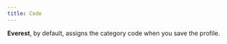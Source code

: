 ```yaml
---
title: Code
---
```



**Everest**, by default, assigns  the category code when you save the profile.
